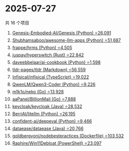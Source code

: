 # 2025-07-27

共 16 个项目

<!-- BEGIN GITHUB -->
<!-- 最后更新时间 2025-07-27 19:07:45 +0800 -->
1. [Genesis-Embodied-AI/Genesis (Python) ⭐26,091](https://github.com/Genesis-Embodied-AI/Genesis)
1. [Shubhamsaboo/awesome-llm-apps (Python) ⭐51,687](https://github.com/Shubhamsaboo/awesome-llm-apps)
1. [frappe/hrms (Python) ⭐4,505](https://github.com/frappe/hrms)
1. [juspay/hyperswitch (Rust) ⭐22,842](https://github.com/juspay/hyperswitch)
1. [daveebbelaar/ai-cookbook (Python) ⭐1,598](https://github.com/daveebbelaar/ai-cookbook)
1. [tldr-pages/tldr (Markdown) ⭐56,559](https://github.com/tldr-pages/tldr)
1. [Infisical/infisical (TypeScript) ⭐19,022](https://github.com/Infisical/infisical)
1. [QwenLM/Qwen3-Coder (Python) ⭐9,226](https://github.com/QwenLM/Qwen3-Coder)
1. [m1k1o/neko (Go) ⭐13,928](https://github.com/m1k1o/neko)
1. [aaPanel/BillionMail (Go) ⭐7,888](https://github.com/aaPanel/BillionMail)
1. [keycloak/keycloak (Java) ⭐28,532](https://github.com/keycloak/keycloak)
1. [BerriAI/litellm (Python) ⭐26,195](https://github.com/BerriAI/litellm)
1. [confident-ai/deepeval (Python) ⭐9,466](https://github.com/confident-ai/deepeval)
1. [dataease/dataease (Java) ⭐20,766](https://github.com/dataease/dataease)
1. [goldbergyoni/nodebestpractices (Dockerfile) ⭐103,532](https://github.com/goldbergyoni/nodebestpractices)
1. [Raphire/Win11Debloat (PowerShell) ⭐23,097](https://github.com/Raphire/Win11Debloat)
<!-- END GITHUB -->
